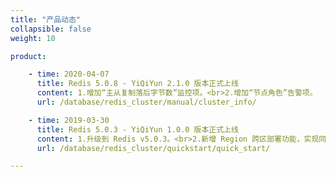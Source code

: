 ```yaml
---
title: "产品动态"
collapsible: false
weight: 10

product:

    - time: 2020-04-07
      title: Redis 5.0.8 - YiQiYun 2.1.0 版本正式上线
      content: 1.增加“主从复制落后字节数”监控项。<br>2.增加“节点角色”告警项。
      url: /database/redis_cluster/manual/cluster_info/

    - time: 2019-03-30
      title: Redis 5.0.3 - YiQiYun 1.0.0 版本正式上线
      content: 1.升级到 Redis v5.0.3。<br>2.新增 Region 跨区部署功能，实现同城多活，增强业务容灾能力。<br>3.修改正节点实时状态信息，监控状态更加精准。<br>4.修复若干问题。
      url: /database/redis_cluster/quickstart/quick_start/

---
```



